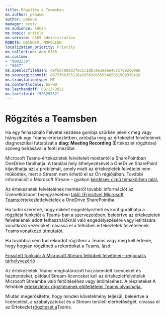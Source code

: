 ```yaml
---
title: Rögzítés a Teamsben
ms.author: pebaum
author: pebaum
manager: scotv
ms.audience: Admin
ms.topic: article
ms.service: o365-administration
ROBOTS: NOINDEX, NOFOLLOW
localization_priority: Priority
ms.collection: Adm_O365
ms.custom:
- "9002530"
- "5037"
ms.openlocfilehash: d9f6d700ad3fe35c10bcee198ee46cc7892c09eb
ms.sourcegitcommit: ab75f66355116e995b3cb5505465b31989339e28
ms.translationtype: MT
ms.contentlocale: hu-HU
ms.lasthandoff: 08/13/2021
ms.locfileid: "58329552"
---
```

# <a name="recording-in-teams"></a>Rögzítés a Teamsben

Ha egy felhasználó  Felvétel kezdése gombja szürkén jelenik meg vagy hiányzik egy Teams-értekezletben, próbálja meg az értekezlet felvételének diagnosztikai futtatását a **diag: Meeting Recording** (Értekezlet rögzítése) szöveg beírásával a fenti mezőbe. 

Microsoft Teams-értekezletek felvételeit mostantól a SharePointban OneDrive tárolhatja. A tárolási hely áthelyezésével a OneDrive SharePoint kijavíthatja azt a problémát, amely miatt az értekezletek felvételei nem működtek, mert a Stream nem érhető el az Ön régiójában. További információt a Microsoft Stream – gyakori [kérdések című témakörben talál.](https://docs.microsoft.com/stream/faq#which-regions-does-microsoft-stream-host-my-data-in)

Az értekezletek felvételének mentésről további információt az Üzenetközpont bejegyzésében [talál: (Frissítve) Microsoft Teams:](https://portal.microsoft.com/Adminportal/Home?ref=MessageCenter&id=MC222640)értekezletfelvételek a OneDrive SharePointba.

Ha tudni szeretné, hogy miként engedélyezheti és konfigurálhatja a rögzítési funkciót a Teams-ban a szervezetében, beleértve az értekezletek felvételének adott felhasználóknál való engedélyezésére vagy letiltására vonatkozó vezérlőket, olvassa el a felhőbeli értekezletek felvételének Teams [vonatkozó útmutatót.](https://docs.microsoft.com/microsoftteams/cloud-recording) 

Ha továbbra sem tud rekordot rögzíteni a Teams vagy meg kell értenie, hogy hogyan rögzítheti a rekordokat a Teams, lásd: 

[Frissített funkció: A Microsoft Stream felhőbeli felvételei – regionális tárhelyvezérlő](https://admin.microsoft.com/AdminPortal/Home#/MessageCenter?id=MC214327)

Az értekezletek Teams meghatározott hozzárendelt licenceket és házirendeket, például Stream-licenceket kell az értekezletfelvételek Microsoft Streambe való feltöltéséhez vagy letöltéséhez. A részleteket A felhőbeli [értekezletek rögzítésének előfeltételei Teams olvashatja.](https://docs.microsoft.com/microsoftteams/cloud-recording#prerequisites-for-teams-cloud-meeting-recording)

Miután megerősítette, hogy minden követelmény teljesül, beleértve a licencelést, a szabályzatokat és a Stream területi elérhetőségét, olvassa el az Értekezlet [rögzítését a](https://support.office.com/article/34dfbe7f-b07d-4a27-b4c6-de62f1348c24)Teams. 